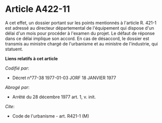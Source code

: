 # Article A422-11

A cet effet, un dossier portant sur les points mentionnés à l'article R. 421-1 est adressé au directeur départemental de
l'équipement qui dispose d'un délai d'un mois pour procéder à l'examen du projet. Le défaut de réponse dans ce délai implique
son accord. En cas de désaccord, le dossier est transmis au ministre chargé de l'urbanisme et au ministre de l'industrie, qui
statuent.

**Liens relatifs à cet article**

_Codifié par_:

  - Décret n°77-38 1977-01-03 JORF 18 JANVIER 1977

_Abrogé par_:

  - Arrêté du 28 décembre 1977 art. 1, v. init.

_Cite_:

  - Code de l'urbanisme - art. R421-1 (M)
